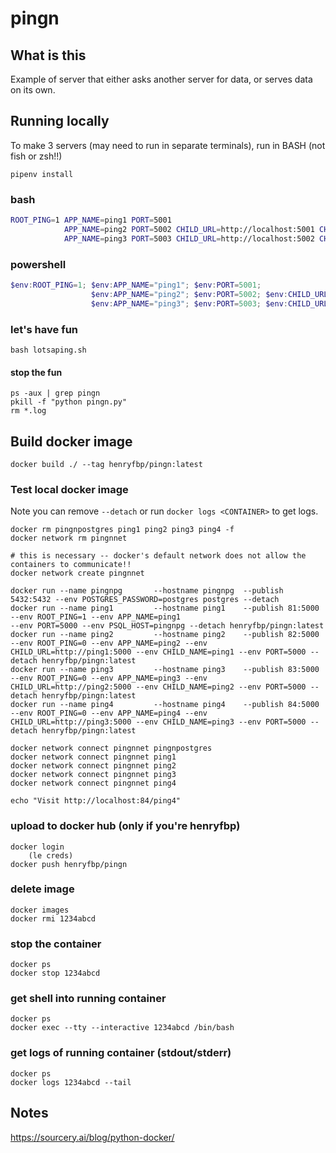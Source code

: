 # pingn

## What is this

Example of server that either asks another server for data, or serves data on its own.

## Running locally

To make 3 servers (may need to run in separate terminals), run in BASH (not fish or zsh!!)

    pipenv install

### bash

```sh
ROOT_PING=1 APP_NAME=ping1 PORT=5001                                                  PSQL_HOST=pingnpg pipenv run python -m pingn
            APP_NAME=ping2 PORT=5002 CHILD_URL=http://localhost:5001 CHILD_NAME=ping1                   pipenv run python -m pingn
            APP_NAME=ping3 PORT=5003 CHILD_URL=http://localhost:5002 CHILD_NAME=ping2                   pipenv run python -m pingn
```

### powershell

```ps1
$env:ROOT_PING=1; $env:APP_NAME="ping1"; $env:PORT=5001;                                                                  pipenv run python -m pingn
                  $env:APP_NAME="ping2"; $env:PORT=5002; $env:CHILD_URL="http://localhost:5001"; $env:CHILD_NAME="ping1"; pipenv run python -m pingn
                  $env:APP_NAME="ping3"; $env:PORT=5003; $env:CHILD_URL="http://localhost:5002"; $env:CHILD_NAME="ping2"; pipenv run python -m pingn
```

### let's have fun

    bash lotsaping.sh

#### stop the fun

    ps -aux | grep pingn
    pkill -f "python pingn.py"
    rm *.log

## Build docker image

    docker build ./ --tag henryfbp/pingn:latest

### Test local docker image

Note you can remove `--detach` or run `docker logs <CONTAINER>` to get logs.

    docker rm pingnpostgres ping1 ping2 ping3 ping4 -f
    docker network rm pingnnet

    # this is necessary -- docker's default network does not allow the containers to communicate!!
    docker network create pingnnet

    docker run --name pingnpg       --hostname pingnpg  --publish 5432:5432 --env POSTGRES_PASSWORD=postgres postgres --detach
    docker run --name ping1         --hostname ping1    --publish 81:5000   --env ROOT_PING=1 --env APP_NAME=ping1                                                          --env PORT=5000 --env PSQL_HOST=pingnpg --detach henryfbp/pingn:latest
    docker run --name ping2         --hostname ping2    --publish 82:5000   --env ROOT_PING=0 --env APP_NAME=ping2 --env CHILD_URL=http://ping1:5000 --env CHILD_NAME=ping1 --env PORT=5000 --detach henryfbp/pingn:latest
    docker run --name ping3         --hostname ping3    --publish 83:5000   --env ROOT_PING=0 --env APP_NAME=ping3 --env CHILD_URL=http://ping2:5000 --env CHILD_NAME=ping2 --env PORT=5000 --detach henryfbp/pingn:latest
    docker run --name ping4         --hostname ping4    --publish 84:5000   --env ROOT_PING=0 --env APP_NAME=ping4 --env CHILD_URL=http://ping3:5000 --env CHILD_NAME=ping3 --env PORT=5000 --detach henryfbp/pingn:latest

    docker network connect pingnnet pingnpostgres
    docker network connect pingnnet ping1
    docker network connect pingnnet ping2
    docker network connect pingnnet ping3
    docker network connect pingnnet ping4

    echo "Visit http://localhost:84/ping4"

### upload to docker hub (only if you're henryfbp)

    docker login
        (le creds)
    docker push henryfbp/pingn

### delete image

    docker images
    docker rmi 1234abcd

### stop the container

    docker ps
    docker stop 1234abcd

### get shell into running container

    docker ps
    docker exec --tty --interactive 1234abcd /bin/bash

### get logs of running container (stdout/stderr)

    docker ps
    docker logs 1234abcd --tail

## Notes

https://sourcery.ai/blog/python-docker/
